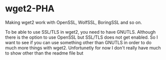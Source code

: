 # wget2-PHA
Making wget2 work with OpenSSL, WolfSSL, BoringSSL and so on.

To be able to use SSL/TLS in wget2, you need to have GNUTLS. Although there is the option to use OpenSSL but SSL/TLS does not get enabled.
So I want to see if you can use something other than GNUTLS in order to do much more things with wget2. Unfortunetly for now I don't really
have much to show other than the readme file but 
